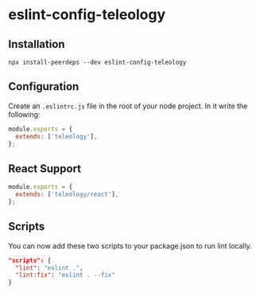 # eslint-config-teleology

## Installation 

```
npx install-peerdeps --dev eslint-config-teleology
```

## Configuration

Create an `.eslintrc.js` file in the root of your node project. In it write the following:

```javascript
module.exports = {
  extends: ['teleology'],
};
```

## React Support

```javascript
module.exports = {
  extends: ['teleology/react'],
};
```

## Scripts

You can now add these two scripts to your package.json to run lint locally.
```json
"scripts": {
  "lint": "eslint .",
  "lint:fix": "eslint . --fix"
}
```